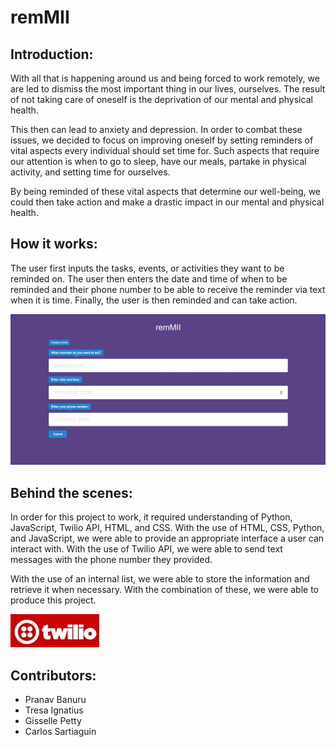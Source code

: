 

# remMII

## Introduction:
With all that is happening around us and being forced to work remotely, we are led to dismiss the most important thing in our lives, ourselves. The result of not taking care of oneself is the deprivation of our mental and physical health.

This then can lead to anxiety and depression. In order to combat these issues, we decided to focus on improving oneself by setting reminders of vital aspects every individual should set time for. Such aspects that require our attention is when to go to sleep, have our meals, partake in physical activity, and setting time for ourselves.

By being reminded of these vital aspects that determine our well-being, we could then take action and make a drastic impact in our mental and physical health.
 
## How it works:
The user first inputs the tasks, events, or activities they want to be reminded on. The user then enters the date and time of when to be reminded and their phone number to be able to receive the reminder via text when it is time. Finally, the user is then reminded and can take action. 

![Picture](https://github.com/pbanuru/remMII/blob/main/remMII_Webpage_lightmode.jpg)

 
## Behind the scenes:
In order for this project to work, it required understanding of Python, JavaScript, Twilio API, HTML, and CSS. With the use of HTML, CSS, Python, and JavaScript, we were able to provide an appropriate interface a user can interact with.
With the use of Twilio API, we were able to send text messages with the phone number they provided.

With the use of an internal list, we were able to store the information and retrieve it when necessary. With the combination of these, we were able to produce this project.
 
![TwilioLogo](https://github.com/pbanuru/remMII/blob/main/twilio_logo.jpg)

## Contributors:

 - Pranav Banuru
 - Tresa Ignatius
 - Gisselle Petty
 - Carlos Sartiaguin

